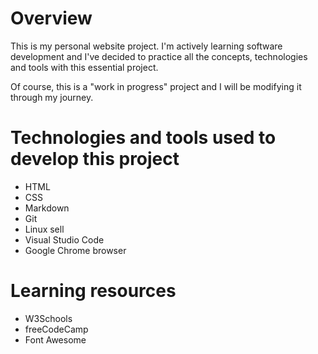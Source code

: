 # Overview

This is my personal website project. I'm actively learning software development and I've decided to practice all the concepts, technologies and tools with this essential project.

Of course, this is a "work in progress" project and I will be modifying it through my journey.

# Technologies and tools used to develop this project

- HTML
- CSS
- Markdown
- Git
- Linux sell
- Visual Studio Code
- Google Chrome browser

# Learning resources

- W3Schools
- freeCodeCamp
- Font Awesome
